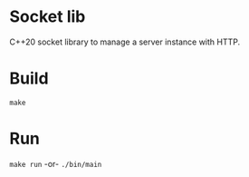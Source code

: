 # Socket lib
C++20 socket library to manage a server instance with HTTP.

# Build
`make`

# Run
`make run`
-or-
`./bin/main`

